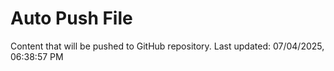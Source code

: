 # Auto Push File

Content that will be pushed to GitHub repository.
Last updated: 07/04/2025, 06:38:57 PM